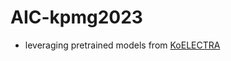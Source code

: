 # AIC-kpmg2023

- leveraging pretrained models from [KoELECTRA](https://github.com/monologg/KoELECTRA/tree/master/pretrain)
